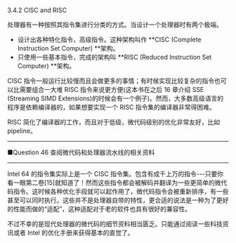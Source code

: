 3.4.2 CISC and RISC

处理器有一种按照其指令集进行分类的方式。当设计一个处理器时有两个极端。

* 设计出各种特化指令，高级指令。这种架构叫作 **CISC \(Complete Instruction Set Computer\) **架构。
* 只使用一些基本指令，完成的架构叫 **RISC \(Reduced Instruction Set Computer\) **架构。

CISC 指令一般运行比较慢而且会做更多的事情；有时候实现比较复杂的指令也可以比需要组合一大堆 RISC 指令来说更方便\(这本书在之后 16 章介绍 SSE \(Streaming SIMD Extensions\)的时候会有一个例子\)。然而，大多数高级语言的程序是依赖编译器的，如果想要实现一个 RISC 指令集的编译器非常得困难。

RISC 简化了编译器的工作，而且对于低级，微代码级别的优化非常友好，比如 pipeline。

---

■Question 46 查阅微代码和处理器流水线的相关资料

---

Intel 64 的指令集实际上是一个 CISC 指令集。包含有成千上万的指令---只要你看一眼第二卷\[15\]就知道了！然而这些指令都会被解码并翻译为一些更简单的微代码指令。这时候各种优化手段就可以起作用了，微代码指令会被重新排序，有一些甚至可以同时执行。这些并不是处理器自带的特性，更合适的说法是一种为了更好的性能而做的“适配”，这种适配对于老的软件也具有很好的兼容性。

不过不幸的是现代处理器的微代码的细节资料相当匮乏。只能通过阅读一些科技资讯或者 Intel 的优化手册来获得基本的直觉了。

